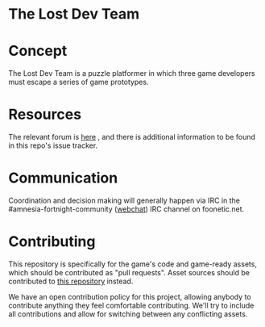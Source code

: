 # The Lost Dev Team

# Concept
The Lost Dev Team is a puzzle platformer in which three game developers must escape a series of game prototypes.

# Resources
The relevant forum is [here](https://forums.doublefine.com/forum/81-the-lost-dev-team/) , and there is additional information to be found in this repo's issue tracker.

# Communication
Coordination and decision making will generally happen via IRC in the #amnesia-fortnight-community ([webchat](http://mibbit.com/#amnesia-fortnight-community@irc.foonetic.net)) IRC channel on foonetic.net.

# Contributing
This repository is specifically for the game's code and game-ready assets, which should be contributed as "pull requests". Asset sources should be contributed to [this repository](https://github.com/Double-Fine-Game-Club/the-lost-dev-team-assets) instead.

We have an open contribution policy for this project, allowing anybody to contribute anything they feel comfortable contributing. We'll try to include all contributions and allow for switching between any conflicting assets.
